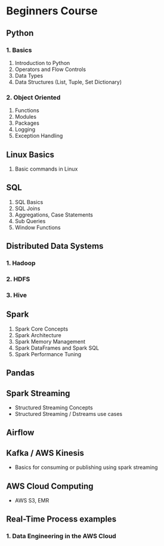 # Beginners Course


## Python

### 1. Basics
1. Introduction to Python
2. Operators and Flow Controls
3. Data Types
4. Data Structures (List, Tuple, Set Dictionary)

### 2. Object Oriented
1. Functions
2. Modules
3. Packages
4. Logging
5. Exception Handling


## Linux Basics
1. Basic commands in Linux

## SQL
1. SQL Basics
2. SQL Joins
3. Aggregations, Case Statements
4. Sub Queries
5. Window Functions

## Distributed Data Systems

  ### 1. Hadoop    
  ### 2. HDFS
  ### 3. Hive

## Spark
1. Spark Core Concepts
2. Spark Architecture
3. Spark Memory Management
4. Spark DataFrames and Spark SQL
5. Spark Performance Tuning

## Pandas

## Spark Streaming
- Structured Streaming Concepts
- Structured Streaming / Dstreams use cases

## Airflow

## Kafka / AWS Kinesis
- Basics for consuming or publishing using spark streaming

## AWS Cloud Computing
- AWS S3, EMR

## Real-Time Process examples

  ### 1. Data Engineering in the AWS Cloud
